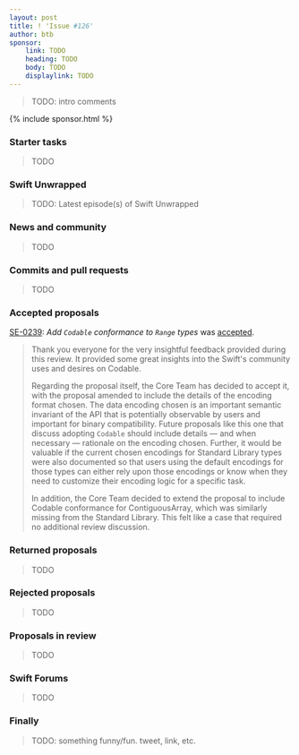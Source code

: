 ```yaml
---
layout: post
title: ! 'Issue #126'
author: btb
sponsor:
    link: TODO
    heading: TODO
    body: TODO
    displaylink: TODO
---
```


> TODO: intro comments

<!--excerpt-->

{% include sponsor.html %}

### Starter tasks

> TODO

### Swift Unwrapped

> TODO: Latest episode(s) of Swift Unwrapped

### News and community

> TODO

### Commits and pull requests

> TODO

### Accepted proposals

[SE-0239](https://github.com/apple/swift-evolution/blob/master/proposals/0239-codable-range.md): *Add `Codable` conformance to `Range` types* was [accepted](https://forums.swift.org/t/se-0239-add-codable-conformance-to-range-types/18794/50).

> Thank you everyone for the very insightful feedback provided during this review. It provided some great insights into the Swift's community uses and desires on Codable.
>
> Regarding the proposal itself, the Core Team has decided to accept it, with the proposal amended to include the details of the encoding format chosen. The data encoding chosen is an important semantic invariant of the API that is potentially observable by users and important for binary compatibility. Future proposals like this one that discuss adopting `Codable` should include details — and when necessary — rationale on the encoding chosen. Further, it would be valuable if the current chosen encodings for Standard Library types were also documented so that users using the default encodings for those types can either rely upon those encodings or know when they need to customize their encoding logic for a specific task.
>
> In addition, the Core Team decided to extend the proposal to include Codable conformance for ContiguousArray, which was similarly missing from the Standard Library. This felt like a case that required no additional review discussion.

### Returned proposals

> TODO

### Rejected proposals

> TODO

### Proposals in review

> TODO

### Swift Forums

> TODO

### Finally

> TODO: something funny/fun. tweet, link, etc.
